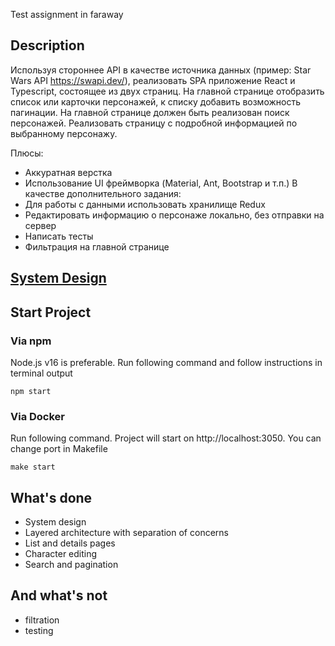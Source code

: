Test assignment in faraway

## Description

Используя стороннее API в качестве источника данных (пример: Star Wars API
https://swapi.dev/), реализовать SPA приложение React и Typescript, состоящее из двух страниц.
На главной странице отобразить список или карточки персонажей, к списку добавить
возможность пагинации. На главной странице должен быть реализован поиск персонажей.
Реализовать страницу с подробной информацией по выбранному персонажу.

Плюсы:

- Аккуратная верстка
- Использование UI фреймворка (Material, Ant, Bootstrap и т.п.)
  В качестве дополнительного задания:
- Для работы с данными использовать хранилище Redux
- Редактировать информацию о персонаже локально, без отправки на сервер
- Написать тесты
- Фильтрация на главной странице

## [System Design](./SYSTEM_DESIGN.md)

## Start Project

### Via npm

Node.js v16 is preferable. Run following command and follow instructions in terminal output

```
npm start
```

### Via Docker

Run following command. Project will start on http://localhost:3050. You can change port in Makefile

```
make start
```

## What's done

- System design
- Layered architecture with separation of concerns
- List and details pages
- Character editing
- Search and pagination

## And what's not

- filtration
- testing
